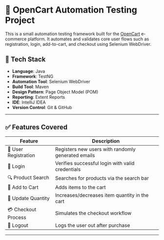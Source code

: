# 🛒 OpenCart Automation Testing Project

This is a small automation testing framework built for the [OpenCart](https://www.opencart.com/) e-commerce platform. It automates and validates core user flows such as registration, login, add-to-cart, and checkout using Selenium WebDriver.

## 🚀 Tech Stack

- **Language**: Java
- **Framework**: TestNG
- **Automation Tool**: Selenium WebDriver
- **Build Tool**: Maven
- **Design Pattern**: Page Object Model (POM)
- **Reporting**: Extent Reports 
- **IDE**: IntelliJ IDEA
- **Version Control**: Git & GitHub

---

## ✅ Features Covered

| Feature                          | Description                                        |
|----------------------------------|----------------------------------------------------|
| 📝 User Registration            | Registers new users with randomly generated emails |
| 🔐 Login                        | Verifies successful login with valid credentials   |
| 🔍 Product Search               | Searches for products via the search bar           |
| 🛒 Add to Cart                  | Adds items to the cart                             |
| 🔁 Update Quantity              | Increases/decreases item quantity in the cart      |
| 💳 Checkout Process             | Simulates the checkout workflow                    |
| 🚪 Logout                       | Logs the user out after purchase                   |

---
